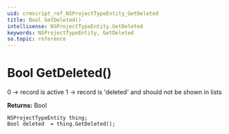 ```yaml
---
uid: crmscript_ref_NSProjectTypeEntity_GetDeleted
title: Bool GetDeleted()
intellisense: NSProjectTypeEntity.GetDeleted
keywords: NSProjectTypeEntity, GetDeleted
so.topic: reference
---
```


# Bool GetDeleted()

0 -> record is active 1 -> record is 'deleted' and should not be shown in lists

**Returns:** Bool

```crmscript
NSProjectTypeEntity thing;
Bool deleted  = thing.GetDeleted();
```

